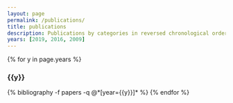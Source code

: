 ```yaml
---
layout: page
permalink: /publications/
title: publications
description: Publications by categories in reversed chronological order. Generated by jekyll-scholar.
years: [2019, 2016, 2009]
---
```


{% for y in page.years %}
  <h3 class="year">{{y}}</h3>
  {% bibliography -f papers -q @*[year={{y}}]* %}
{% endfor %}
